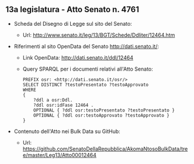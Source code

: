 ## 13a legislatura - Atto Senato n. 4761 ##

* Scheda del Disegno di Legge sul sito del Senato:
	* Url: http://www.senato.it/leg/13/BGT/Schede/Ddliter/12464.htm

* Riferimenti al sito OpenData del Senato http://dati.senato.it/:
	* Link OpenData: http://dati.senato.it/ddl/12464
	* Query SPARQL per i documenti relativi all'Atto Senato:

        ```
        PREFIX osr: <http://dati.senato.it/osr/>  
		SELECT DISTINCT ?testoPresentato ?testoApprovato  
		WHERE  
		{  
		    ?ddl a osr:Ddl.  
		    ?ddl osr:idFase 12464 .  
		    OPTIONAL { ?ddl osr:testoPresentato ?testoPresentato }  
		    OPTIONAL { ?ddl osr:testoApprovato ?testoApprovato }  
		}
		```
* Contenuto dell'Atto nei Bulk Data su GitHub:
    * Url: https://github.com/SenatoDellaRepubblica/AkomaNtosoBulkData/tree/master/Leg13/Atto00012464		